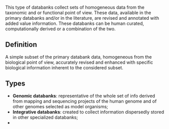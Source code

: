This type of databanks collect sets of homogeneous data from the taxonomic and or functional point of view. These data, available in the primary databanks and/or in the literature, are revised and annotated with added value information. These databanks can be human curated, computationally derived or a combination of the two.
## Definition
A simple subset of the primary databank data, homogeneous from the biological point of view, accurately revised and enhanced with specific biological information inherent to the considered subset.
## Types
- **Genomic databanks**: representative of the whole set of info derived from mapping and sequencing projects of the human genome and of other genomes selected as model organisms;
- **Integrative databanks**: created to collect information dispersedly stored in other specialized databanks;
- 